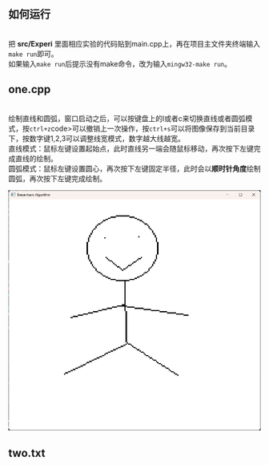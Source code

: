 <h2>如何运行</h2><br>
把 <b>src/Experi</b> 里面相应实验的代码贴到main.cpp上，再在项目主文件夹终端输入<code>make run</code>即可。<br>
如果输入<code>make run</code>后提示没有make命令，改为输入<code>mingw32-make run</code>。<br>

<h2>one.cpp</h2> <br>
绘制直线和圆弧，窗口启动之后，可以按键盘上的l或者c来切换直线或者圆弧模式，按<code>ctrl+z</code>code>可以撤销上一次操作，按<code>ctrl+s</code>可以将图像保存到当前目录下，按数字键1,2,3可以调整线宽模式，数字越大线越宽。<br>
直线模式：鼠标左键设置起始点，此时直线另一端会随鼠标移动，再次按下左键完成直线的绘制。<br>
圆弧模式：鼠标左键设置圆心，再次按下左键固定半径，此时会以<b>顺时针角度</b>绘制圆弧，再次按下左键完成绘制。<br>

<img src="image.png"></img>
<h2>two.txt</h2>
